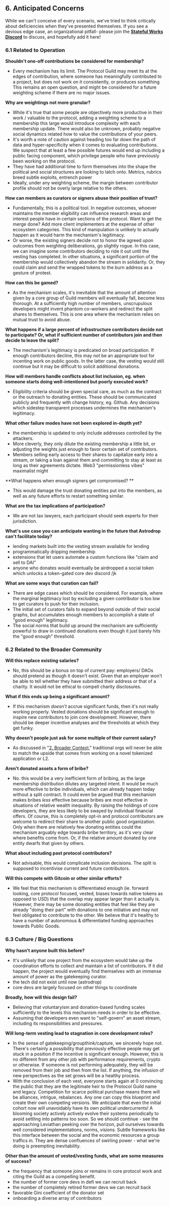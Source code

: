 ## 6. Anticipated Concerns

While we can't conceive of every scenario, we've tried to think critically about deficiencies when they've presented themselves. If you see a devious edge case, an organizational pitfall- please join the [**Stateful Works Discord**](https://discord.gg/t8zSZCvf3y) to discuss, and hopefully add it here!

### 6.1 Related to Operation

**Shouldn't one-off contributions be considered for membership?**
- Every mechanism has its limit. The Protocol Guild may meet its at the edges of contribution, where someone has meaningfully contributed to a project, but does not work on it consistently, or produces something  This remains an open question, and might  be considered for a future weighting scheme if there are no major issues.

**Why are weightings not more granular?**
- While it's true that some people are objectively more productive in their work / valuable to the protocol, adding a weighting scheme to a membership this large would introduce complexity with each membership update. There would also be unknown, probably negative social dynamics related how to value the contributions of your peers.
- It's worth a note of caution against heading too far down the path of data and hyper-specificity when it comes to evaluating contributions. We suspect that at least a few possible futures would end up including a public facing component, which privilege people who have previously been working on the protocol.
- They have had additional time to form themselves into the shape the political and social structures are looking to latch onto. Metrics, rubrics breed subtle exploits, entrench power
- Ideally, under any weighting scheme, the margin between contributor profile should not be overly large relative to the others.

**How can members as curators or signers abuse their position of trust?**
- Fundamentally, this is a political tool. In negative outcomes, whoever maintains the member eligibility can influence research areas and interest people have in certain sections of the protocol. Want to get the merge done? Add more client implementers at the expense of other ecosystem categories. This kind of manipulation is unlikely to actually happen as it would harm the mechanism's legitimacy.
- Or worse, the existing signers decide not to honor the agreed upon outcomes from weighting deliberations, go slightly rogue. In this case, we can imagine some contributors deciding to ride it out until the vesting has completed. In other situations, a significant portion of the membership would collectively abandon the stream in solidarity. Or, they could claim and send the wrapped tokens to the burn address as a gesture of protest.

**How can this be gamed?**
- As the mechanism scales, it's inevitable that the amount of attention given by a core group of Guild members will eventually fall, become less thorough. At a sufficiently high number of members, unscrupulous developers might invent phantom co-workers and redirect the split shares to themselves. This is one area where the mechanism relies on mutual trust to avoid abuse. 

**What happens if a large percent of infrastructure contributors decide not to participate? Or, what if sufficient number of contributors join and then decide to leave the split?**
- The mechanism's legitimacy is predicated on broad participation. If enough contributors decline, this may not be an appropriate tool for incenting work on public goods. In the latter case, the vesting would still continue but it may be difficult to solicit additional donations.

**How will members handle conflicts about list inclusion, eg. when someone starts doing well-intentioned but poorly executed work?**
- Eligibility criteria should be given special care, as much as the contract or the outreach to donating entities. These should be communicated publicly and frequently with change history, eg. Github. Any decisions which sidestep transparent processes undermines the mechanism's legitimacy.

**What other failure modes have not been explored in-depth yet?**
- the membership is updated to only include addresses controlled by the attackers. 
- More cleverly, they only dilute the existing membership a little bit, or adjusting the weights just enough to favor certain set of contributors. 
- Members selling early access to their shares to capitalize early into a stream, or taking a loan against them and committing to stay at least as long as their agreements dictate. Web3 "permissionless vibes" maximalist might 

**What happens when enough signers get compromised? **
- This would damage the trust donating entities put into the members, as well as any future efforts to restart something similar. 

**What are the tax implications of participation?**
- We are not tax lawyers, each participant should seek experts for their jurisdiction.

**What's use case you can anticipate wanting in the future that Astrodrop can't facilitate today?**
- lending markets built into the vesting stream available for lending
- programmatically dripping membership
- extensions that let users automate a custom functions like "claim and sell to DAI"
- anyone who donates would eventually be airdropped a social token which unlocks a token-gated core dev discord /jk

**What are some ways that curation can fail?**
- There are edge cases which should be considered. For example, where the marginal legitimacy lost by excluding a given contributor is too low to get curators to push for their inclusion. 
- The initial set of curators fails to expand beyond outside of their social graphs, but accumulates enough members to accomplish a state of "good enough" legitimacy. 
- The social norms that build up around the mechanism are sufficiently powerful to draw in continued donations even though it just barely hits the "good enough" threshold.

### 6.2 Related to the Broader Community

**Will this replace existing salaries?**
- No, this should be a bonus on top of current pay: employers/ DAOs should pretend as though it doesn't exist. Given that an employer won't be able to tell whether they have submitted their address or that of a charity. It would not be ethical to compell charity disclosures.

**What if this ends up being a significant amount?**
- If this mechanism *doesn't* accrue significant funds, then it's not really working properly. Vested donations should be significant enough to inspire new contributors to join core development. However, there should be deeper incentive analyses and the thresholds at which they get funky.

**Why doesn't people just ask for some multiple of their current salary?**
- As discussed in "[2. Broader Context](https://hackmd.io/ANe-MBCgTFSN6qG7drn3zg?both#2-Broader-Context)," traditional orgs will never be able to match the upside that comes from working on a novel tokenized application or L2.

**Aren't donated assets a form of bribe?**
- No. this would be a very inefficient form of bribing, as the large membership distribution dilutes any targeted intent. It would be much more effective to bribe individuals, which can already happen today without a split contract. It could even be argued that this mechanism makes bribes *less* effective because bribes are most effective in situations of relative wealth inequality. By raising the holdings of core developers, they are less likely to be swayed by individual financial offers. Of course, this is completely opt-in and protocol contributors are welcome to redirect their share to another public good organization. Only when there are relatively few donating entities could the mechanism arguably edge towards bribe territory, as it's very clear where benefits come from. Or, if the relative amount donated by one entity dwarfs that given by others.

**What about including past protocol contributors?**
- Not advisable, this would complicate inclusion decisions. The split is supposed to incentivise current and future contributors.

**Will this compete with Gitcoin or other similar efforts?**
- We feel that this mechanism is differentiated enough (ie. forward looking, core protocol focused, vested, biases towards native tokens as opposed to USD) that the overlap may appear larger than it actually is. However, there may be some donating entities that feel like they are already "doing their part" with donations to one initiative and may not feel obligated to contribute to the other. We believe that it's healthy to have a number of autonomous & differentiated funding approaches towards Public Goods.

### 6.3 Culture / Big Questions

**Why hasn't anyone built this before?**
- It's unlikely that one project from the ecosystem would take up the coordination efforts to collect and maintain a list of contributors. If it did happen, the project would eventually find themselves with an immense amount of power as the gatekeeping curator.
- the tech did not exist until now (astrodrop)
- core devs are largely focused on other things to coordinate 

**Broadly, how will this design fail?**
- Believing that voluntaryism and donation-based funding scales sufficiently to the levels this mechanism needs in order to be effective.
- Assuming that developers even want to "self-govern" an asset stream, including its responsibilities and pressures.

**Will long-term vesting lead to stagnation in core development roles?**
- In the sense of gatekeeping/groupthink/capture, we sincerely hope not. There's certainly a possibility that previously effective people may get stuck in a position if the incentive is significant enough. However, this is no different from any other job with performance requirements, crypto or otherwise. If someone is not performing adequately, they will be removed from their job and then from the list. If anything, the infusion of new perspectives as the set grows will be a healthy process.
- With the conclusion of each vest, everyone starts again at 0 convincing the public that they are the legitimate heir to the Protocol Guild name and legacy. Competition for scarce political purchase means there will be alliances, intrigue, rebalances. Any one can copy this blueprint and create their own competing versions. We anticipate that even the initial cohort now will unavoidably have its own political undercurrents! A blooming society actively actively evolve their systems periodically to avoid settling into patterns too soon. So we should continue - see the approaching Leviathan peeking over the horizon, pull ourselves towards well considered implementations, norms, visions. Subtle frameworks like this interface between the social and the economic resources a group traffics in. They are dense confluences of swirling power - what we're doing is preempting inevitability.

**Other than the amount of vested/vesting funds, what are some measures of success?**
- the frequency that someone joins or remains in core protocol work and citing the Guild as a compelling benefit.
- the number of former core devs in defi we can recruit back
- the number of completely retired former devs we can recruit back 
- favorable Gini coefficient of the donator set
- onboarding a diverse array of contributors 
